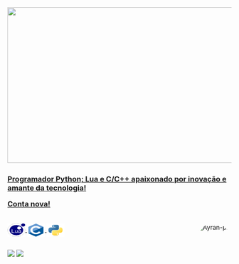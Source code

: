<div align="center">
  <a href="https://www.linkedin.com/in/ayran-gabriel-9b23ab246/">
  <img class="animated-gif" height="350" width="1000" src="https://media3.giphy.com/media/GuLLbKFIAfqMw1Y7oc/giphy.gif?cid=790b76112f2574b98f3ee55678a5ed75d6b02f2087ef990d&rid=giphy.gif&ct=g">
</div>

### Programador Python; Lua e C/C++ apaixonado por inovação e amante da tecnologia! <p> Conta nova!

<div style="display: inline_block"><br>
  <img align="center" alt="Ayran-Lua" height="30" width="40" src="https://github.com/devicons/devicon/blob/master/icons/lua/lua-original-wordmark.svg">
  <img align="center" alt="Ayran-C" height="30" width="40" src="https://github.com/devicons/devicon/blob/master/icons/c/c-original.svg">
  <img align="center" alt="Ayran-Python" height="30" width="40" src="https://raw.githubusercontent.com/devicons/devicon/master/icons/python/python-original.svg">
  <img align="right" class="animated-gif" alt="Ayran-pic" height="150" style="border-radius:50px;" src="https://media0.giphy.com/media/1aTUTJOn3aavLVC6G1/giphy.gif?cid=ecf05e47sook0w8x3onwmrt1pauntm14dkh0qprbqsnoigzn&rid=giphy.gif&ct=g">
</div>

  ##
 
<div> 
  <a href = "mailto:ayran.labor@gmail.com"><img src="https://img.shields.io/badge/Gmail-D14836?style=for-the-badge&logo=gmail&logoColor=white"></a>
  <a href="https://www.linkedin.com/in/ayran-gabriel-9b23ab246/" target="_blank"><img src="https://img.shields.io/badge/-LinkedIn-%230077B5?style=for-the-badge&logo=linkedin&logoColor=white" target="_blank"></a> 
</div>
